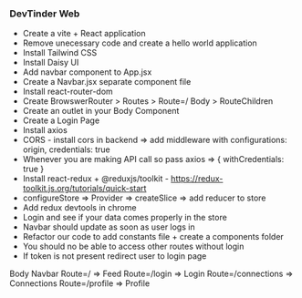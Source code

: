 ### DevTinder Web

- Create a vite + React application
- Remove unecessary code and create a hello world application
- Install Tailwind CSS 
- Install Daisy UI
- Add navbar component to App.jsx
- Create a Navbar.jsx separate component file
- Install react-router-dom
- Create BrowswerRouter > Routes > Route=/ Body > RouteChildren
- Create an outlet in your Body Component
- Create a Login Page
- Install axios
- CORS - install cors in backend => add middleware with configurations: origin, credentials: true
- Whenever you are making API call so pass axios => { withCredentials: true }  
- Install react-redux + @reduxjs/toolkit - https://redux-toolkit.js.org/tutorials/quick-start
- configureStore => Provider => createSlice => add reducer to store
- Add redux devtools in chrome
- Login and see if your data comes properly in the store
- Navbar should update as soon as user logs in
- Refactor our code to add constants file + create a components folder
- You should no be able to access other routes without login
- If token is not present redirect user to login page



Body 
    Navbar
    Route=/ => Feed
    Route=/login    => Login
    Route=/connections  => Connections
    Route=/profile  => Profile
